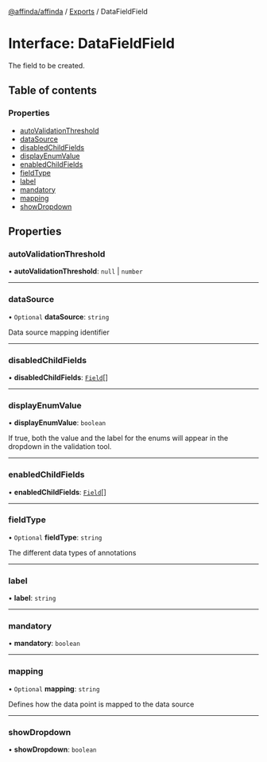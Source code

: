 [@affinda/affinda](../README.md) / [Exports](../modules.md) / DataFieldField

# Interface: DataFieldField

The field to be created.

## Table of contents

### Properties

- [autoValidationThreshold](DataFieldField.md#autovalidationthreshold)
- [dataSource](DataFieldField.md#datasource)
- [disabledChildFields](DataFieldField.md#disabledchildfields)
- [displayEnumValue](DataFieldField.md#displayenumvalue)
- [enabledChildFields](DataFieldField.md#enabledchildfields)
- [fieldType](DataFieldField.md#fieldtype)
- [label](DataFieldField.md#label)
- [mandatory](DataFieldField.md#mandatory)
- [mapping](DataFieldField.md#mapping)
- [showDropdown](DataFieldField.md#showdropdown)

## Properties

### autoValidationThreshold

• **autoValidationThreshold**: ``null`` \| `number`

___

### dataSource

• `Optional` **dataSource**: `string`

Data source mapping identifier

___

### disabledChildFields

• **disabledChildFields**: [`Field`](Field.md)[]

___

### displayEnumValue

• **displayEnumValue**: `boolean`

If true, both the value and the label for the enums will appear in the dropdown in the validation tool.

___

### enabledChildFields

• **enabledChildFields**: [`Field`](Field.md)[]

___

### fieldType

• `Optional` **fieldType**: `string`

The different data types of annotations

___

### label

• **label**: `string`

___

### mandatory

• **mandatory**: `boolean`

___

### mapping

• `Optional` **mapping**: `string`

Defines how the data point is mapped to the data source

___

### showDropdown

• **showDropdown**: `boolean`
